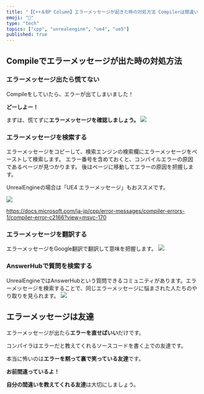 ```yaml
---
title: "【C++＆BP Column】エラーメッセージが起きた時の対処方法 Compilerは間違いを教えてくれる友達"
emoji: "🤝"
type: "tech"
topics: ["cpp", "unrealengine", "ue4", "ue5"]
published: true
---
```


## Compileでエラーメッセージが出た時の対処方法

### エラーメッセージ出たら慌てない
Compileをしていたら、エラーが出てしまいました！

**どーしよー！**

まずは、慌てずに**エラーメッセージを確認しましょう。**
![](https://storage.googleapis.com/zenn-user-upload/80cee07cdefc-20220114.png)

### エラーメッセージを検索する
エラーメッセージをコピーして、検索エンジンの検索欄にエラーメッセージをペーストして検索します。
エラー番号を含めておくと、コンパイルエラーの原因であるページが見つかります。
後はページに移動してエラーの原因を把握します。

UnrealEngineの場合は「UE4 エラーメッセージ」もおススメです。

![](https://storage.googleapis.com/zenn-user-upload/cb4547d68d66-20220114.png)

https://docs.microsoft.com/ja-jp/cpp/error-messages/compiler-errors-1/compiler-error-c2166?view=msvc-170

### エラーメッセージを翻訳する
エラーメッセージをGoogle翻訳で翻訳して意味を把握します。
![](https://storage.googleapis.com/zenn-user-upload/16e2a245d53e-20220114.png)

### AnswerHubで質問を検索する
UnrealEngineではAnswerHubという質問できるコミュニティがあります。エラーメッセージを検索することで、同じエラーメッセージに悩まされた人たちのやり取りを見られます。
![](https://storage.googleapis.com/zenn-user-upload/b50c4a0b523e-20220114.png)

## エラーメッセージは友達
エラーメッセージが出たら**エラーを直せばいい**だけです。

コンパイラはエラーだと教えてくれるソースコードを書く上での友達です。

本当に怖いのは**エラーを黙って裏で笑っている友達**です。

**お前間違っているよ！**

**自分の間違いを教えてくれる友達**は大切にしましょう。

